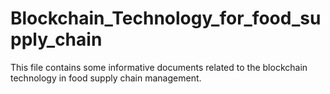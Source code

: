 # Blockchain_Technology_for_food_supply_chain
This file contains some informative documents related to the blockchain technology in food supply chain management.
